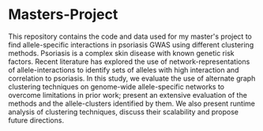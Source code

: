 # Masters-Project
This repository contains the code and data used for my master's project to find allele-specific interactions in psoriasis GWAS using different clustering methods. 
Psoriasis is a complex skin disease with known genetic risk factors. Recent literature has explored the use of network-representations of allele-interactions to identify sets 
of alleles with high interaction and correlation to psoriasis. In this study, we evaluate the use of alternate graph clustering techniques on genome-wide allele-specific 
networks to overcome limitations in prior work; present an extensive evaluation of the methods and the allele-clusters identified by them. We also present runtime analysis of 
clustering techniques, discuss their scalability and propose future directions.
